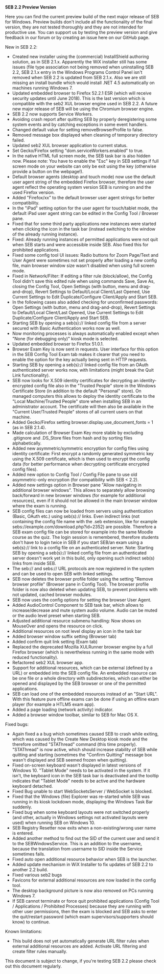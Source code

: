**SEB 2.2 Preview Version**

Here you can find the current preview build of the next major release of SEB for Windows. Preview builds don't include all the functionality of the final version, they are not tested thoroughly and they are not intended for productive use. You can support us by testing the preview version and give feedback in our forum or by creating an issue here on our GitHub page. 

New in SEB 2.2:

- Created new installer using the (commercial) InstallShield authoring solution, as in SEB 2.1.x. Apparently the WiX installer still has some issues (file type association not being removed when uninstalling SEB 2.2, SEB 2.1.x entry in the Windows Programs Control Panel isn't removed when SEB 2.2 is updated from SEB 2.1.x. Also we are still missing an install bundle which would install .NET 4.5 automatically on machines running Windows 7.
- Updated embedded browser to Firefox 52.2.1 ESR (which will receive security updates until June 2018). This is the last version which is compatible with the seb2 XUL browser engine used in SEB 2.2. A future new major release of SEB will be using the Chromium browser engine. 
- SEB 2.2 now supports Service Workers.
- Avoiding crash report after quitting SEB by properly deregistering some system events and by catching exceptions in some event handlers.
- Changed default value for setting removeBrowserProfile to false.
- Removed message box displayed when cleaning of temporary directory failed.
- Updated seb2 XUL browser application to current status.
- Set Gecko/Firefox setting "dom.serviceWorkers.enabled" to true.
- In the native HTML full screen mode, the SEB task bar is also hidden now. Please note: You have to enable the "Esc" key in SEB settings if full screen mode on your website can only be exit using the key (otherwise provide a button on the webpage!).
- Default browser agents (desktop and touch mode) now use the default user agent string of the embedded Firefox browser, therefore the user agent reflect the operating system version SEB is running on and the used Firefox version. 
- Added "Firefox/xx" to the default browser user agent strings for better compatibility.
- In the "iPad" setting option for the user agent for touch/tablet mode, the default iPad user agent string can be edited in the Config Tool / Browser pane.
- Fixed that for some third party applications new instances were started when clicking the icon in the task bar (instead switching to the window of the already running instance).
- Fixed: Already running instances of permitted applications were not quit when SEB starts and were accessible inside SEB. Also fixed this for prohibited applications.
- Fixed some config tool UI issues: Radio buttons for Zoom Page/Text and User Agent were sometimes not set properly after loading a new config file, main browser window size wasn't disabled when using full screen mode.
- Fixed in Network/Filter: If editing a filter rule (block/allow), the Config Tool didn't save this edited rule when using commands Save, Save As, closing the Config Tool, Open Settings (with button, menu and drag-and-drop), Revert Settings to Default/Local Client/Last Opened, Use Current Settings to Edit Duplicate/Configure Client/Apply and Start SEB.
- In the following cases also added checking for unconfirmed passwords: Open Settings (with button, menu and drag-and-drop), Revert Settings to Default/Local Client/Last Opened, Use Current Settings to Edit Duplicate/Configure Client/Apply and Start SEB.
- Starting SEB by opening a seb(s):// linked config file from a server secured with Basic Authentication works now as well.
- Now monitoring processes is always automatically enabled except when "None (for debugging only)" kiosk mode is selected.
- Updated embedded browser to Firefox 51.0.1.
- Browser Exam Key is now sent in requests. User interface for this option in the SEB Config Tool Exam tab makes it clearer that you need to enable the option for the key actually being sent in HTTP requests.
- Starting SEB by opening a seb(s):// linked config file from an OAuth authenticated server works now, with limitations (might break the Quit Link functionality).
- SEB now looks for X.509 identity certificates for decrypting an identity-encrypted config file also in the "Trusted People" store in the Windows Certificate Store (in addition to the default "Personal" store). On managed computers this allows to deploy the identity certificate to the "Local Machine/Trusted People" store when installing SEB in an administrator account. The certificate will then also be available in the "Current User/Trusted People" stores of all current users on that machine.
- Added Gecko/Firefox setting browser.display.use_document_fonts = 1 (as in SEB 2.1.4).
- Made calculation of Browser Exam Key more stable by excluding .gitignore and .DS_Store files from hash and by sorting files alphabetically.
- Added new asymmetric/symmetric encryption for config files using identity certificate: First encrypt a randomly generated symmetric key using the X.509 certificate, which is then used to encrypt the config data (for better performance when decrypting certificate encrypted config files).
- Added new option to Config Tool / Config File pane to use old asymmetric-only encryption (for compatibility with SEB < 2.2).
- Added new settings option in Browser pane "Allow navigating in additional browser windows". This allows to separately allow browsing back/forward in new browser windows (for example for additional resources), even if it should not be allowed in the main browser window where the exam is running. 
- SEB config files can now be loaded from servers using authentication (Basic, OAuth etc.) using seb(s):// links. Even indirect links (not containing the config file name with the .seb extension, like for example sebs://example.com/download.php?id=2352) are possible. Therefore a SEB exam config file can be stored for example into the same Moodle course as the quiz. The login session is remembered, therefore students don't have to login twice in SEB if you start SEB/an exam using a seb(s):// link to a config file on an authenticated server. Note: Starting SEB by opening a seb(s):// linked config file from an authenticated server doesn't work yet in this build, only opening such indirect seb(s) links from inside SEB.
- The seb:// and sebs:// URL protocols are now registered in the system and can be used to open SEB with linked settings.
- SEB now deletes the browser profile folder using the setting "Remove browser profile" (Browser pane in Config Tool). The browser profile folder is now also deleted when updating SEB, to prevent problems with not updated, cached browser modules.
- SEB now uses the config options for setting the browser User Agent.
- Added AudioControl Component to SEB task bar, which allows to increase/decrease and mute system audio volume. Audio can be muted or the audio level preset when starting SEB. 
- Adjusted additional resource submenu handling: Now shows on MouseOver and opens the resource on click.
- Additional resources on root level display an icon in the task bar
- Added browser window suffix setting (Browser tab)
- Added confirm quit link setting (Exam tab)
- Replaced the deprecated Mozilla XULRunner browser engine by a full Firefox browser (which is nevertheless running in the same mode with reduced functionality).
- Refactored seb2 XUL browser app.
- Support for additional resources, which can be external (defined by a URL) or embedded into the SEB config file. An embedded resource can be one file or a whole directory with subdirectories, which can either be opened and displayed by the SEB browser or one of the permitted applications.
- SEB can load one of the embedded resources instead of an "Start URL". With this feature pure offline exams can be done if using an offline exam player (for example a HTLM5 exam app).
- Added a page loading (network activity) indicator.
- Added a browser window toolbar, similar to SEB for Mac OS X.

Fixed bugs:
- Again fixed a a bug  which sometimes caused SEB to crash while exiting, which was caused by the Create New Desktop kiosk mode and the therefore omitted "STAThread" command (this time properly). "STAThread" is now active, which should increase stability of SEB while quitting and starting (sometimes the "Confirm Quitting" message box wasn't displayed and SEB seemed frozen when quitting).
- Fixed on-screen keyboard wasn't displayed in latest versions of Windows 10. "Tablet Mode" needs to be activated in the system. If it isn't, the keyboard icon in the SEB task bar is deactivated and the tooltip indicates that "Tablet Mode" needs to be active and the hardware keyboard detached. 	
- Fixed Bug unable to start WebSocketsServer / WebSocket is blocked.
- Fixed that the Windows (file) Explorer was re-started while SEB was running in its kiosk lockdown mode, displaying the Windows Task Bar suddenly.
- Fixed bug when some keyboard layouts were not switched properly (and other, actually in Windows settings not activated layouts were used) when running SEB on Windows 10.
- SEB Registry Resetter now exits when a non-existing/wrong user name is entered.
- Added another method to find out the SID of the current user and send it to the SEBWindowsService. This is an addition to the username, because the translation from username to SID inside the Service sometimes fails.
- Fixed auto open additional resource behavior when SEB is the launcher.
- Added update mechanism in WiX Installer to fix updates of SEB 2.2 to another 2.2 build.
- Fixed various seb2 bugs
- Favicons for external additional resources are now loaded in the
config tool.
- The desktop background picture is now also removed on PCs running Windows 7.
- If SEB cannot terminate or force quit prohibited applications (Config Tool / Applications / Prohibited Processes) because they are running with other user permissions, then the exam is blocked and SEB asks to enter the quit/restart password (which exam supervisors/supporters should know) to continue.

Known limitations:
- This build does not yet automatically generate URL filter rules when external additional resources are added. Activate URL filtering and create filter rules manually. 

This document is subject to change, if you're testing SEB 2.2 please check out this document regularly.
